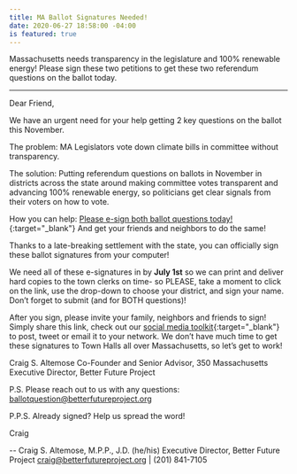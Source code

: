 ```yaml
---
title: MA Ballot Signatures Needed!
date: 2020-06-27 18:58:00 -04:00
is featured: true
---
```


Massachusetts needs transparency in the legislature and 100% renewable energy! Please sign these two petitions to get these two referendum questions on the ballot today.

---

Dear Friend,

We have an urgent need for your help getting 2 key questions on the ballot this November.

The problem: MA Legislators vote down climate bills in committee without transparency.

The solution: Putting referendum questions on ballots in November in districts across the state around making committee votes transparent and advancing 100% renewable energy, so politicians get clear signals from their voters on how to vote.

How you can help: [Please e-sign both ballot questions today!](https://maclimatedemocracy.org){:target="_blank"} And get your friends and neighbors to do the same!

Thanks to a late-breaking settlement with the state, you can officially sign these ballot signatures from your computer!

We need all of these e-signatures in by **July 1st** so we can print and deliver hard copies to the town clerks on time- so PLEASE, take a moment to click on the link, use the drop-down to choose your district, and sign your name. Don’t forget to submit (and for BOTH questions)!

After you sign, please invite your family, neighbors and friends to sign! Simply share this link, check out our [social media toolkit](https://docs.google.com/document/d/1nsjCtMsYnvTqiNu3RTu14H6oJ9LGJ-TIxyERtlnfmq8/edit){:target="_blank"}  to post, tweet or email it to your network.
We don’t have much time to get these signatures to Town Halls all over Massachusetts, so let’s get to work!

Craig S. Altemose
Co-Founder and Senior Advisor, 350 Massachusetts
Executive Director, Better Future Project

P.S. Please reach out to us with any questions: ballotquestion@betterfutureproject.org

P.P.S. Already signed? Help us spread the word!

Craig

--
Craig S. Altemose, M.P.P., J.D. (he/his)
Executive Director, Better Future Project
craig@betterfutureproject.org | (201) 841-7105
